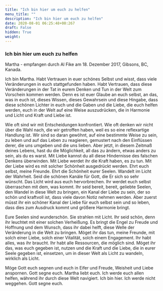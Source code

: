 ```yaml
---
title: "Ich bin hier um euch zu helfen"
menu_title: ""
description: "Ich bin hier um euch zu helfen"
date: 2020-08-01 06:25:48+00:267
draft: False
hidden: True
weight:
---
```

### Ich bin hier um euch zu helfen

Martha - empfangen durch Al Fike am 18. Dezember 2017, Gibsons, BC, Kanada.

Ich bin Martha. Habt Vertrauen in euer schönes Selbst und wisst, dass viele Veränderungen in euch stattgefunden haben. Habt Vertrauen, dass diese Veränderungen in der Tat in eurem Denken und Tun in der Welt zum Vorschein kommen werden. Denn es ist euer Glaube an euch selbst, an das, was in euch ist, dieses Wissen, dieses Gewahrsein und diese Hingabe, dass diese schönen Lichter in euch und die Gaben und die Liebe, die euch helfen werden, euch in der Welt auf eine Weise auszudrücken, die in Harmonie und Licht und Kraft und Liebe ist.

Wie oft sind wir mit Entscheidungen konfrontiert. Wie oft denken wir nicht über die Wahl nach, die wir getroffen haben, weil es so eine reflexartige Handlung ist. Wir sind so daran gewöhnt, auf eine bestimmte Weise zu sein, zu leben und auf das Leben zu reagieren, gemustert nach den Einflüssen derer, die uns umgeben und die uns lieben. Aber jetzt, in diesem Zeitmaß deines Lebens, hast du die Möglichkeit, all das zu ändern, etwas anders zu sein, als du es warst. Mit Liebe kannst du all diese Hindernisse des falschen Denkens überwinden. Mit Liebe werdet ihr die Kraft haben, es zu tun. Mit der Liebe wird es mit solcher Schönheit ausgedrückt werden. Ehrt euch selbst, meine Freunde. Ehrt die Schönheit eurer Seelen. Wandelt im Licht der Wahrheit. Seid die schönen Kanäle für Gott, die Er sich so sehr wünscht. Das Licht wird aus euch hervorbrechen. Ihr werdet euch selbst überraschen mit dem, was kommt. Ihr seid bereit, bereit, geliebte Seelen, den Wandel in diese Welt zu bringen, ein Kanal der Liebe zu sein, der so schön und kraftvoll ist, dass viele davon Notiz nehmen werden. Aber zuerst müsst ihr ein schöner Kanal der Liebe für euch selbst sein und so leben, dass dies zum Ausdruck kommt und größere Harmonie bringt.

Eure Seelen sind wunderschön. Sie strahlen mit Licht. Ihr seid schön, denn ihr leuchtet mit einer solchen Verheißung. Es bringt die Engel zu Freude und Hoffnung und dem Wunsch, dass ihr dabei helft, diese Welle der Veränderung in die Welt zu bringen. Möget ihr das tun, meine Freunde, mit solch einer Liebe, solch einer Vitalität, solch einem Engagement. Ihr habt alles, was ihr braucht. Ihr habt alle Ressourcen, die möglich sind. Möget ihr das, was euch gegeben ist, nutzen und die Kraft und die Liebe, die in eurer Seele gegeben ist, einsetzen, um in dieser Welt als Licht zu wandeln, wirklich als Licht.

Möge Gott euch segnen und euch in Eifer und Freude, Weisheit und Liebe anspornen. Gott segne euch. Martha liebt euch. Ich werde euch allen helfen, während ihr durch diese Welt navigiert. Ich bin hier. Ich werde nicht weggehen. Gott segne euch.
